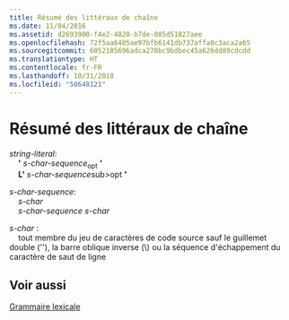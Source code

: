 ```yaml
---
title: Résumé des littéraux de chaîne
ms.date: 11/04/2016
ms.assetid: d2693900-f4e2-4820-b7de-085d51827aee
ms.openlocfilehash: 72f5aa6405ae97bfb6141db737affa0c3aca2a65
ms.sourcegitcommit: 6052185696adca270bc9bdbec45a626dd89cdcdd
ms.translationtype: HT
ms.contentlocale: fr-FR
ms.lasthandoff: 10/31/2018
ms.locfileid: "50648121"
---
```

# <a name="summary-of-string-literals"></a>Résumé des littéraux de chaîne

*string-literal*:<br/>
&nbsp;&nbsp;&nbsp;&nbsp;**'** *s-char-sequence*<sub>opt</sub> **'**<br/>
&nbsp;&nbsp;&nbsp;&nbsp;**L'** *s-char-sequence*sub>opt</sub> **'**

*s-char-sequence*:<br/>
&nbsp;&nbsp;&nbsp;&nbsp;*s-char*<br/>
&nbsp;&nbsp;&nbsp;&nbsp;*s-char-sequence* *s-char*

*s-char* :<br/>
&nbsp;&nbsp;&nbsp;&nbsp;tout membre du jeu de caractères de code source sauf le guillemet double (''), la barre oblique inverse (\\) ou la séquence d'échappement du caractère de saut de ligne

## <a name="see-also"></a>Voir aussi

[Grammaire lexicale](../c-language/lexical-grammar.md)